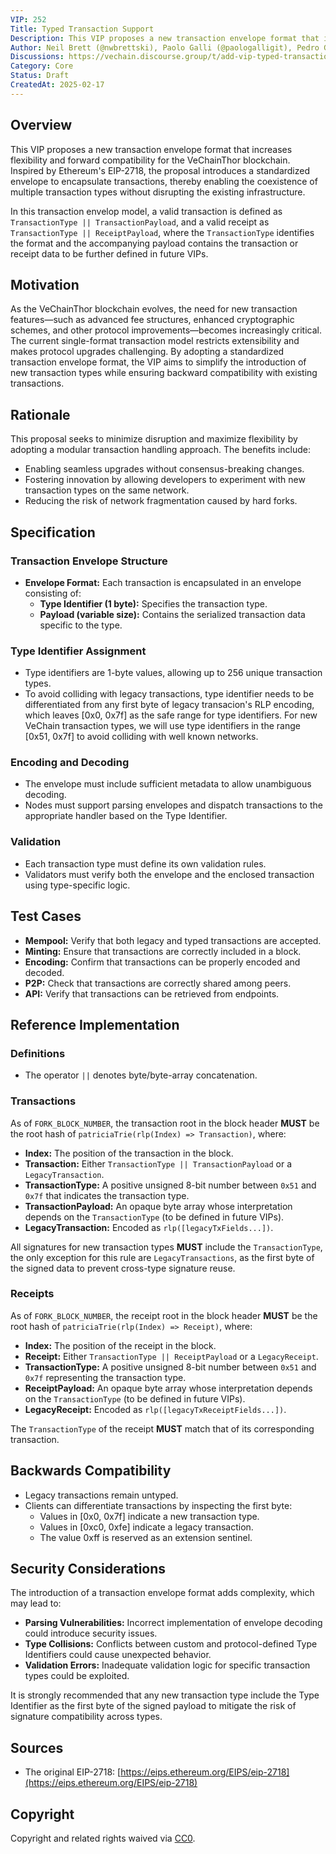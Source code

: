 ```yaml
---
VIP: 252
Title: Typed Transaction Support
Description: This VIP proposes a new transaction envelope format that increases flexibility and forward compatibility for the VeChainThor blockchain.
Author: Neil Brett (@nwbrettski), Paolo Galli (@paologalligit), Pedro Gomes (@otherview), Tony Li (@libotony), Vanja Tomic (@vanja-vechain)
Discussions: https://vechain.discourse.group/t/add-vip-typed-transaction-envelope/312
Category: Core
Status: Draft
CreatedAt: 2025-02-17
---
```


## Overview

This VIP proposes a new transaction envelope format that increases flexibility and forward compatibility for the VeChainThor blockchain. 
Inspired by Ethereum's EIP-2718, the proposal introduces a standardized envelope to encapsulate transactions, thereby enabling the coexistence of multiple transaction types without disrupting the existing infrastructure. 

In this transaction envelop model, a valid transaction is defined as `TransactionType || TransactionPayload`, and a valid receipt as `TransactionType || ReceiptPayload`, where the `TransactionType` identifies the format and the accompanying payload contains the transaction or receipt data to be further defined in future VIPs.

## Motivation

As the VeChainThor blockchain evolves, the need for new transaction features—such as advanced fee structures, enhanced cryptographic schemes, and other protocol improvements—becomes increasingly critical. 
The current single-format transaction model restricts extensibility and makes protocol upgrades challenging. By adopting a standardized transaction envelope format, the VIP aims to simplify the introduction of new transaction types while ensuring backward compatibility with existing transactions.

## Rationale

This proposal seeks to minimize disruption and maximize flexibility by adopting a modular transaction handling approach. The benefits include:
- Enabling seamless upgrades without consensus-breaking changes.
- Fostering innovation by allowing developers to experiment with new transaction types on the same network.
- Reducing the risk of network fragmentation caused by hard forks.

## Specification

### Transaction Envelope Structure
- **Envelope Format:** Each transaction is encapsulated in an envelope consisting of:
    - **Type Identifier (1 byte):** Specifies the transaction type.
    - **Payload (variable size):** Contains the serialized transaction data specific to the type.

### Type Identifier Assignment
- Type identifiers are 1-byte values, allowing up to 256 unique transaction types.
- To avoid colliding with legacy transactions, type identifier needs to be differentiated from any first byte of legacy transacion's RLP encoding, which leaves [0x0, 0x7f] as the safe range for type identifiers. For new VeChain transaction types, we will use type identifiers in the range [0x51, 0x7f] to avoid colliding with well known networks.

### Encoding and Decoding
- The envelope must include sufficient metadata to allow unambiguous decoding.
- Nodes must support parsing envelopes and dispatch transactions to the appropriate handler based on the Type Identifier.

### Validation
- Each transaction type must define its own validation rules.
- Validators must verify both the envelope and the enclosed transaction using type-specific logic.

## Test Cases

- **Mempool:** Verify that both legacy and typed transactions are accepted.
- **Minting:** Ensure that transactions are correctly included in a block.
- **Encoding:** Confirm that transactions can be properly encoded and decoded.
- **P2P:** Check that transactions are correctly shared among peers.
- **API:** Verify that transactions can be retrieved from endpoints.

## Reference Implementation

### Definitions
- The operator `||` denotes byte/byte-array concatenation.

### Transactions
As of `FORK_BLOCK_NUMBER`, the transaction root in the block header **MUST** be the root hash of `patriciaTrie(rlp(Index) => Transaction)`, where:
- **Index:** The position of the transaction in the block.
- **Transaction:** Either `TransactionType || TransactionPayload` or a `LegacyTransaction`.
- **TransactionType:** A positive unsigned 8-bit number between `0x51` and `0x7f` that indicates the transaction type.
- **TransactionPayload:** An opaque byte array whose interpretation depends on the `TransactionType` (to be defined in future VIPs).
- **LegacyTransaction:** Encoded as `rlp([legacyTxFields...])`.

All signatures for new transaction types **MUST** include the `TransactionType`, the only exception for this rule are `LegacyTransactions`, as the first byte of the signed data to prevent cross-type signature reuse.

### Receipts
As of `FORK_BLOCK_NUMBER`, the receipt root in the block header **MUST** be the root hash of `patriciaTrie(rlp(Index) => Receipt)`, where:
- **Index:** The position of the receipt in the block.
- **Receipt:** Either `TransactionType || ReceiptPayload` or a `LegacyReceipt`.
- **TransactionType:** A positive unsigned 8-bit number between `0x51` and `0x7f` representing the transaction type.
- **ReceiptPayload:** An opaque byte array whose interpretation depends on the `TransactionType` (to be defined in future VIPs).
- **LegacyReceipt:** Encoded as `rlp([legacyTxReceiptFields...])`.

The `TransactionType` of the receipt **MUST** match that of its corresponding transaction.

## Backwards Compatibility

- Legacy transactions remain untyped.
- Clients can differentiate transactions by inspecting the first byte:
    - Values in [0x0, 0x7f] indicate a new transaction type.
    - Values in [0xc0, 0xfe] indicate a legacy transaction.
    - The value 0xff is reserved as an extension sentinel.

## Security Considerations

The introduction of a transaction envelope format adds complexity, which may lead to:
- **Parsing Vulnerabilities:** Incorrect implementation of envelope decoding could introduce security issues.
- **Type Collisions:** Conflicts between custom and protocol-defined Type Identifiers could cause unexpected behavior.
- **Validation Errors:** Inadequate validation logic for specific transaction types could be exploited.

It is strongly recommended that any new transaction type include the Type Identifier as the first byte of the signed payload to mitigate the risk of signature compatibility across types.

## Sources

- The original EIP-2718: [https://eips.ethereum.org/EIPS/eip-2718](https://eips.ethereum.org/EIPS/eip-2718)

## Copyright

Copyright and related rights waived via [CC0](./LICENSE.md).
